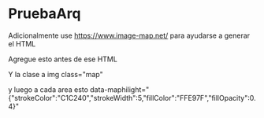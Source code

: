# PruebaArq


Adicionalmente use https://www.image-map.net/ para ayudarse a generar el HTML


Agregue esto antes de ese HTML
<!-- Image Map Generated by http://www.image-map.net/ -->
<!-- Add jQuery library -->
<script type="text/javascript" src="http://ajax.googleapis.com/ajax/libs/jquery/1.7/jquery.min.js"></script>

<!-- Add maphilight plugin -->
<script type="text/javascript" src="jquery.maphilight.min.js"></script>

<!-- Activate maphilight plugin -->
<script type="text/javascript">$(function() {
        $('.map').maphilight();
    });
</script>

Y la clase a img class="map"

y luego a cada area esto 
data-maphilight="{&quot;strokeColor&quot;:&quot;C1C240&quot;,&quot;strokeWidth&quot;:5,&quot;fillColor&quot;:&quot;FFE97F&quot;,&quot;fillOpacity&quot;:0.4}"
